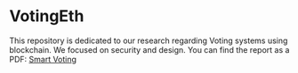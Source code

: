 # VotingEth

This repository is dedicated to our research regarding Voting systems using blockchain. We focused on security and design.
You can find the report as a PDF: [Smart Voting](Smart_Voting.pdf)
